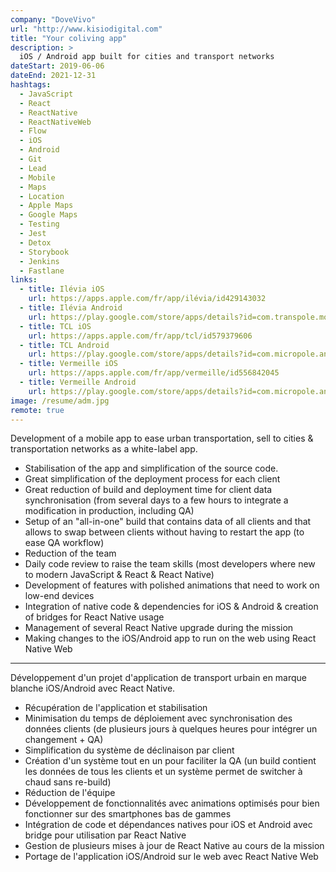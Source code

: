 ```yaml
---
company: "DoveVivo"
url: "http://www.kisiodigital.com"
title: "Your coliving app"
description: >
  iOS / Android app built for cities and transport networks
dateStart: 2019-06-06
dateEnd: 2021-12-31
hashtags:
  - JavaScript
  - React
  - ReactNative
  - ReactNativeWeb
  - Flow
  - iOS
  - Android
  - Git
  - Lead
  - Mobile
  - Maps
  - Location
  - Apple Maps
  - Google Maps
  - Testing
  - Jest
  - Detox
  - Storybook
  - Jenkins
  - Fastlane
links:
  - title: Ilévia iOS
    url: https://apps.apple.com/fr/app/ilévia/id429143032
  - title: Ilévia Android
    url: https://play.google.com/store/apps/details?id=com.transpole.mobi
  - title: TCL iOS
    url: https://apps.apple.com/fr/app/tcl/id579379606
  - title: TCL Android
    url: https://play.google.com/store/apps/details?id=com.micropole.android.tcl_mobile
  - title: Vermeille iOS
    url: https://apps.apple.com/fr/app/vermeille/id556842045
  - title: Vermeille Android
    url: https://play.google.com/store/apps/details?id=com.micropole.android.canaltp.sts
image: /resume/adm.jpg
remote: true
---
```


Development of a mobile app to ease urban transportation, sell to cities &
transportation networks as a white-label app.

- Stabilisation of the app and simplification of the source code.
- Great simplification of the deployment process for each client
- Great reduction of build and deployment time for client data synchronisation
  (from several days to a few hours to integrate a modification in production,
  including QA)
- Setup of an "all-in-one" build that contains data of all clients and that
  allows to swap between clients without having to restart the app (to ease QA
  workflow)
- Reduction of the team
- Daily code review to raise the team skills (most developers where new to
  modern JavaScript & React & React Native)
- Development of features with polished animations that need to work on low-end
  devices
- Integration of native code & dependencies for iOS & Android & creation of
  bridges for React Native usage
- Management of several React Native upgrade during the mission
- Making changes to the iOS/Android app to run on the web using React Native Web

---

Développement d'un projet d'application de transport urbain en marque blanche
iOS/Android avec React Native.

- Récupération de l'application et stabilisation
- Minimisation du temps de déploiement avec synchronisation des données clients
  (de plusieurs jours à quelques heures pour intégrer un changement + QA)
- Simplification du système de déclinaison par client
- Création d'un système tout en un pour faciliter la QA (un build contient les
  données de tous les clients et un système permet de switcher à chaud sans
  re-build)
- Réduction de l'équipe
- Développement de fonctionnalités avec animations optimisés pour bien
  fonctionner sur des smartphones bas de gammes
- Intégration de code et dépendances natives pour iOS et Android avec bridge
  pour utilisation par React Native
- Gestion de plusieurs mises à jour de React Native au cours de la mission
- Portage de l'application iOS/Android sur le web avec React Native Web
